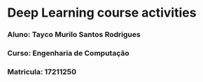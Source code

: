 # Deep Learning course activities

### Aluno: Tayco Murilo Santos Rodrigues
### Curso: Engenharia de Computação
### Matricula: 17211250
